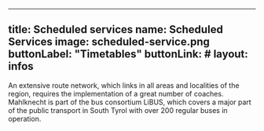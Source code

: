 
---
title: Scheduled services
name: Scheduled Services
image: scheduled-service.png
buttonLabel: "Timetables"
buttonLink: #
layout: infos
---

An extensive route network, which links in all areas and localities of the region, requires the implementation of a great number of coaches. Mahlknecht is part of the bus consortium LiBUS, which covers a major part of the public transport in South Tyrol with over 200 regular buses in operation. 